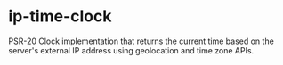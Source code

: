 # ip-time-clock
PSR-20 Clock implementation that returns the current time based on the server's external IP address using geolocation and time zone APIs.
